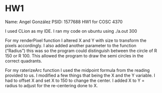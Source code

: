 # HW1

Name: Angel González 
PSID: 1577688 
HW1 for COSC 4370 

I used CLion as my IDE. I ran my code on ubuntu using ./a.out 300 

For my renderPixel function I altered X and Y with size to transform the pixels accordingly. I also added another parameter to the function (“Radius”) this was so the program could distinguish between the circle of R 150 or R 100. This allowed the program to draw the semi circles in the correct quadrants. 

For my raterizeArc function I used the midpoint formula from the reading provided to us. I modified a few things that being the X and the Y variable. I had to offset X and set X to 150 to change the center. I added X to Y = radius to adjust for the re-centering done to X. 

